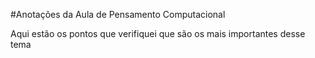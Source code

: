 
#Anotações da Aula de Pensamento Computacional

Aqui estão os pontos que verifiquei que são os mais importantes desse tema
